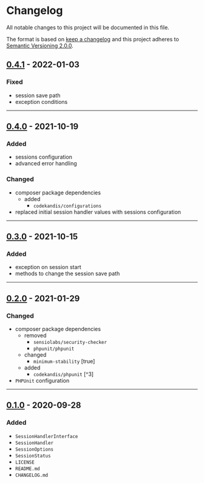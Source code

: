 # Changelog

All notable changes to this project will be documented in this file.

The format is based on [keep a changelog][xtlink-keep-a-changelog]
and this project adheres to [Semantic Versioning 2.0.0][xtlink-semantic-versioning].

## [0.4.1] - 2022-01-03

### Fixed

* session save path
* exception conditions

[0.4.1]: https://github.com/codekandis/session/compare/0.4.0..0.4.1

---
## [0.4.0] - 2021-10-19

### Added

* sessions configuration
* advanced error handling

### Changed

* composer package dependencies
    * added
        * `codekandis/configurations`
* replaced initial session handler values with sessions configuration

[0.4.0]: https://github.com/codekandis/session/compare/0.3.0..0.4.0

---
## [0.3.0] - 2021-10-15

### Added

* exception on session start
* methods to change the session save path

[0.3.0]: https://github.com/codekandis/session/compare/0.2.0..0.3.0

---
## [0.2.0] - 2021-01-29

### Changed

* composer package dependencies
    * removed
        * `sensiolabs/security-checker`
        * `phpunit/phpunit`
    * changed
        * `minimum-stability` [true]
    * added
        * `codekandis/phpunit` [^3]
* `PHPUnit` configuration

[0.2.0]: https://github.com/codekandis/session/compare/0.1.0..0.2.0

---
## [0.1.0] - 2020-09-28

### Added

* `SessionHandlerInterface`
* `SessionHandler`
* `SessionOptions`
* `SessionStatus`
* `LICENSE`
* `README.md`
* `CHANGELOG.md`

[0.1.0]: https://github.com/codekandis/session/tree/0.1.0



[xtlink-keep-a-changelog]: http://keepachangelog.com/en/1.0.0/
[xtlink-semantic-versioning]: http://semver.org/spec/v2.0.0.html
